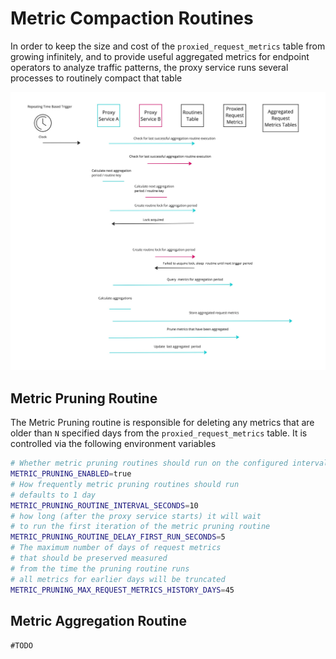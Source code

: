 # Metric Compaction Routines

In order to keep the size and cost of the `proxied_request_metrics` table from growing infinitely, and to provide useful aggregated metrics for endpoint operators to analyze traffic patterns, the proxy service runs several processes to routinely compact that table

![Metric Compaction Routine Conceptual Overview](./images/metric_compaction_routine_conceptual.jpg)

## Metric Pruning Routine

The Metric Pruning routine is responsible for deleting any metrics that are older than `N` specified days from the `proxied_request_metrics` table. It is controlled via the following environment variables

```bash
# Whether metric pruning routines should run on the configured interval, defaults to true
METRIC_PRUNING_ENABLED=true
# How frequently metric pruning routines should run
# defaults to 1 day
METRIC_PRUNING_ROUTINE_INTERVAL_SECONDS=10
# how long (after the proxy service starts) it will wait
# to run the first iteration of the metric pruning routine
METRIC_PRUNING_ROUTINE_DELAY_FIRST_RUN_SECONDS=5
# The maximum number of days of request metrics
# that should be preserved measured
# from the time the pruning routine runs
# all metrics for earlier days will be truncated
METRIC_PRUNING_MAX_REQUEST_METRICS_HISTORY_DAYS=45
```

## Metric Aggregation Routine

`#TODO`
